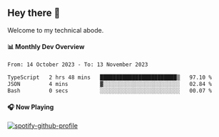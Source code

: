 ## Hey there 👋

Welcome to my technical abode.

#### 📊 Monthly Dev Overview
<!--START_SECTION:waka-->

```txt
From: 14 October 2023 - To: 13 November 2023

TypeScript   2 hrs 48 mins   ████████████████████████▒   97.10 %
JSON         4 mins          ▓░░░░░░░░░░░░░░░░░░░░░░░░   02.84 %
Bash         0 secs          ░░░░░░░░░░░░░░░░░░░░░░░░░   00.07 %
```

<!--END_SECTION:waka-->

#### 🎧 Now Playing

[![spotify-github-profile](https://spotify-github-profile.vercel.app/api/view?uid=james2mid&cover_image=true&theme=natemoo-re)](https://open.spotify.com/user/james2mid?si=2b3baf2b09cb499e)
